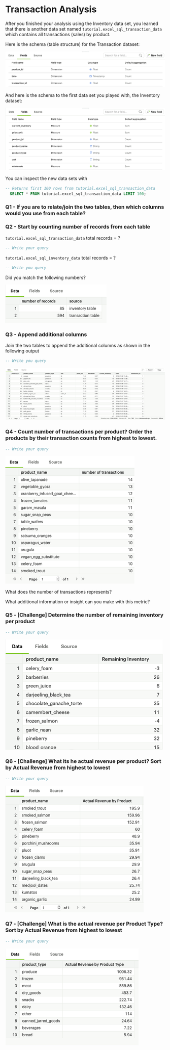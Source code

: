 # Transaction Analysis

After you finished your analysis using the Inventory data set, you learned that there is another data set named `tutorial.excel_sql_transaction_data` which contains all transactions (sales) by product. 



Here is the schema (table structure) for the Transaction dataset:

![image-20240217162624769](images/image-20240217162624769.png)

And here is the schema to the first data set you played with, the Inventory dataset:

![image-20240217162701337](images/image-20240217162701337.png)



You can inspect the new data sets with 

```sql
-- Returns first 100 rows from tutorial.excel_sql_transaction_data
  SELECT * FROM tutorial.excel_sql_transaction_data LIMIT 100;
```



### Q1 - If you are to relate/join the two tables, then which columns would you use from each table?



### Q2 - Start by counting number of records from each table



`tutorial.excel_sql_transaction_data` total records =  ? 

```sql
-- Write your query

```



`tutorial.excel_sql_inventory_data` total records = ?

```sql
-- Write you query

```



Did you match the following numbers?

![image-20240217163322874](images/image-20240217163322874.png)



### Q3 - Append additional columns 

Join the two tables to append the additional columns as shown in the following output 

```sql
-- Write you query

```

![image-20240217163613670](images/image-20240217163613670.png)



### Q4 - Count number of transactions per product? Order the products by their transaction counts from highest to lowest.

```sql
-- Write your query
```

![image-20240217163817262](images/image-20240217163817262.png)

What does the number of transactions represents? 

What additional information or insight can you make with this metric?



### Q5 - [Challenge] Determine the number of remaining inventory per product

```sql
-- Write your query
```

![image-20240217211008347](images/image-20240217211008347.png)



### Q6 - [Challenge] What its he actual revenue per product? Sort by Actual Revenue from highest to lowest

```sql
-- Write your query

```

![image-20240217164624670](images/image-20240217164624670.png)





### Q7 - [Challenge] What is the actual revenue per Product Type? Sort by Actual Revenue from highest to lowest

```sql
-- Write your query

```

![image-20240217164653582](images/image-20240217164653582.png)

